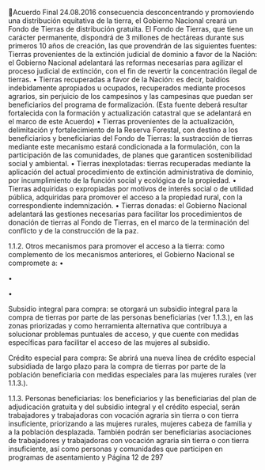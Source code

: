 Acuerdo Final 
24.08.2016 
consecuencia  desconcentrando  y  promoviendo  una  distribución  equitativa  de  la  tierra,  el  Gobierno 
Nacional creará un Fondo de Tierras de distribución gratuita. El Fondo de Tierras, que tiene un carácter 
permanente, dispondrá de 3 millones de hectáreas durante sus primeros 10 años de creación, las que 
provendrán de las siguientes fuentes:  
Tierras provenientes de la extinción judicial de dominio a favor de la Nación: el Gobierno 
Nacional adelantará las reformas necesarias para agilizar el proceso judicial de extinción, 
con el fin de revertir la concentración ilegal de tierras. 
• Tierras recuperadas a favor de la Nación: es decir, baldíos indebidamente apropiados u 
ocupados, recuperados mediante procesos agrarios, sin perjuicio de los campesinos y las 
campesinas  que  puedan  ser  beneficiarios  del  programa  de  formalización.  (Esta  fuente 
deberá resultar fortalecida con la formación y actualización catastral que se adelantará en 
el marco de este Acuerdo) 
• Tierras  provenientes  de  la  actualización,  delimitación  y  fortalecimiento  de  la  Reserva 
Forestal, con destino a los beneficiarios y beneficiarias del Fondo de Tierras: la sustracción 
de  tierras  mediante  este  mecanismo  estará  condicionada  a  la  formulación,  con  la 
participación  de  las  comunidades,  de  planes  que  garanticen  sostenibilidad  social  y 
ambiental. 
• Tierras inexplotadas: tierras recuperadas mediante la aplicación del actual procedimiento 
de  extinción  administrativa  de  dominio,  por  incumplimiento  de  la  función  social  y 
ecológica de la propiedad. 
• Tierras  adquiridas  o  expropiadas  por  motivos  de  interés  social  o  de  utilidad  pública, 
adquiridas  para  promover  el  acceso  a  la  propiedad  rural,  con  la  correspondiente 
indemnización. 
• Tierras donadas: el Gobierno Nacional adelantará las gestiones necesarias para facilitar 
los  procedimientos  de  donación  de  tierras  al  Fondo  de  Tierras,  en  el  marco  de  la 
terminación del conflicto y de la construcción de la paz.  
 
1.1.2. Otros  mecanismos  para  promover  el  acceso  a  la  tierra:  como  complemento  de  los 
mecanismos anteriores, el Gobierno Nacional se compromete a: 
•

 
•

•

Subsidio integral para compra: se otorgará un subsidio integral para la compra de tierras 
por  parte  de  las  personas  beneficiarias  (ver  1.1.3.),  en  las  zonas  priorizadas  y  como 
herramienta alternativa que contribuya a solucionar problemas puntuales de acceso, y que 
cuente con medidas específicas para facilitar el acceso de las mujeres al subsidio. 
 
Crédito especial para compra: Se abrirá una nueva línea de crédito especial subsidiada de 
largo plazo para la compra de tierras por parte de la población beneficiaria con medidas 
especiales para las mujeres rurales (ver 1.1.3.). 

 
1.1.3. Personas beneficiarias: los beneficiarios y las beneficiarias del plan de adjudicación gratuita 
y del subsidio integral y el crédito especial, serán trabajadores y trabajadoras con vocación 
agraria sin tierra o con tierra insuficiente, priorizando a las mujeres rurales, mujeres cabeza 
de familia y a la población desplazada. También podrán ser beneficiarias asociaciones de 
trabajadores  y  trabajadoras  con  vocación  agraria  sin  tierra  o  con  tierra  insuficiente,  así 
como  personas  y  comunidades  que  participen  en  programas  de  asentamiento  y 
Página 12 de 297 
 

